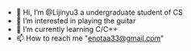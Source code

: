 - 👋 Hi, I’m @Lijinyu3 a undergraduate student of CS
- 👀 I’m interested in playing the guitar
- 🌱 I’m currently learning C/C++
- 📫 How to reach me "enotaa33@gmail.com"

<!---
Lijinyu3/Lijinyu3 is a ✨ special ✨ repository because its `README.md` (this file) appears on your GitHub profile.
You can click the Preview link to take a look at your changes.
--->
